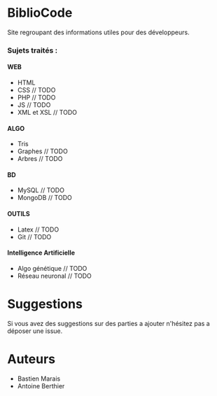 # BiblioCode

Site regroupant des informations utiles pour des développeurs.

### Sujets traités : 
#### WEB
  * HTML 
  * CSS // TODO
  * PHP // TODO
  * JS // TODO
  * XML et XSL // TODO
#### ALGO
  * Tris
  * Graphes // TODO
  * Arbres // TODO
#### BD
  * MySQL // TODO
  * MongoDB // TODO
#### OUTILS
  * Latex // TODO
  * Git // TODO
#### Intelligence Artificielle
  * Algo génétique // TODO
  * Réseau neuronal // TODO

# Suggestions

Si vous avez des suggestions sur des parties a ajouter n'hésitez pas a déposer une issue.

# Auteurs 
* Bastien Marais
* Antoine Berthier

